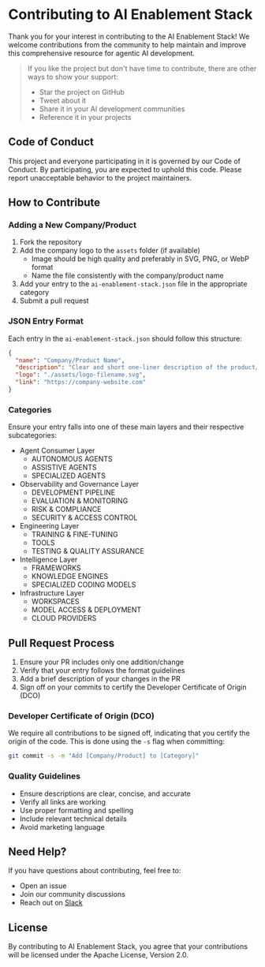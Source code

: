 # Contributing to AI Enablement Stack

Thank you for your interest in contributing to the AI Enablement Stack! We welcome contributions from the community to help maintain and improve this comprehensive resource for agentic AI development.

> If you like the project but don't have time to contribute, there are other ways to show your support:
> - Star the project on GitHub
> - Tweet about it
> - Share it in your AI development communities
> - Reference it in your projects

## Code of Conduct

This project and everyone participating in it is governed by our Code of Conduct. By participating, you are expected to uphold this code. Please report unacceptable behavior to the project maintainers.

## How to Contribute

### Adding a New Company/Product

1. Fork the repository
2. Add the company logo to the `assets` folder (if available)
   - Image should be high quality and preferably in SVG, PNG, or WebP format
   - Name the file consistently with the company/product name
3. Add your entry to the `ai-enablement-stack.json` file in the appropriate category
4. Submit a pull request

### JSON Entry Format

Each entry in the `ai-enablement-stack.json` should follow this structure:

```json
{
  "name": "Company/Product Name",
  "description": "Clear and short one-liner description of the product/company",
  "logo": "./assets/logo-filename.svg",
  "link": "https://company-website.com"
}
```

### Categories

Ensure your entry falls into one of these main layers and their respective subcategories:

- Agent Consumer Layer
  - AUTONOMOUS AGENTS
  - ASSISTIVE AGENTS
  - SPECIALIZED AGENTS
- Observability and Governance Layer
  - DEVELOPMENT PIPELINE
  - EVALUATION & MONITORING
  - RISK & COMPLIANCE
  - SECURITY & ACCESS CONTROL
- Engineering Layer
  - TRAINING & FINE-TUNING
  - TOOLS
  - TESTING & QUALITY ASSURANCE
- Intelligence Layer
  - FRAMEWORKS
  - KNOWLEDGE ENGINES
  - SPECIALIZED CODING MODELS
- Infrastructure Layer
  - WORKSPACES
  - MODEL ACCESS & DEPLOYMENT
  - CLOUD PROVIDERS

## Pull Request Process

1. Ensure your PR includes only one addition/change
2. Verify that your entry follows the format guidelines
3. Add a brief description of your changes in the PR
4. Sign off on your commits to certify the Developer Certificate of Origin (DCO)

### Developer Certificate of Origin (DCO)

We require all contributions to be signed off, indicating that you certify the origin of the code. This is done using the `-s` flag when committing:

```bash
git commit -s -m "Add [Company/Product] to [Category]"
```

### Quality Guidelines

- Ensure descriptions are clear, concise, and accurate
- Verify all links are working
- Use proper formatting and spelling
- Include relevant technical details
- Avoid marketing language

## Need Help?

If you have questions about contributing, feel free to:
- Open an issue
- Join our community discussions
- Reach out on [Slack](https://go.daytona.io/slack)

## License

By contributing to AI Enablement Stack, you agree that your contributions will be licensed under the Apache License, Version 2.0.